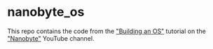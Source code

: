 # nanobyte_os
This repo contains the code from the ["Building an OS"](https://www.youtube.com/watch?v=9t-SPC7Tczc&list=PLFjM7v6KGMpiH2G-kT781ByCNC_0pKpPN) tutorial on the ["Nanobyte"](https://www.youtube.com/channel/UCSPIuWADJIMIf9Erf--XAsA) YouTube channel.
